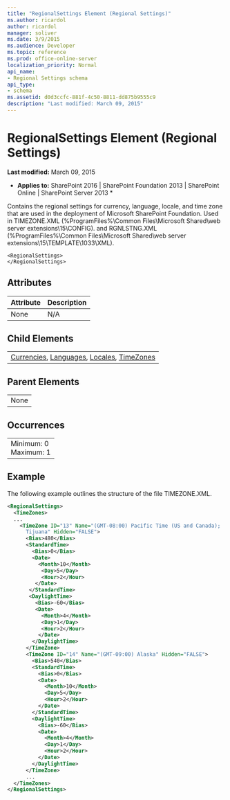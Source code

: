 ```yaml
---
title: "RegionalSettings Element (Regional Settings)"
ms.author: ricardol
author: ricardol
manager: soliver
ms.date: 3/9/2015
ms.audience: Developer
ms.topic: reference
ms.prod: office-online-server
localization_priority: Normal
api_name:
- Regional Settings schema
api_type:
- schema
ms.assetid: d0d3ccfc-881f-4c50-8811-dd875b9555c9
description: "Last modified: March 09, 2015"
---
```


# RegionalSettings Element (Regional Settings)

 **Last modified:** March 09, 2015 
  
 * **Applies to:** SharePoint 2016 | SharePoint Foundation 2013 | SharePoint Online | SharePoint Server 2013 * 
  
Contains the regional settings for currency, language, locale, and time zone that are used in the deployment of Microsoft SharePoint Foundation. Used in TIMEZONE.XML (%ProgramFiles%\Common Files\Microsoft Shared\web server extensions\15\CONFIG). and RGNLSTNG.XML (%ProgramFiles%\Common Files\Microsoft Shared\web server extensions\15\TEMPLATE\1033\XML).
  
```
<RegionalSettings>
</RegionalSettings>
```

## Attributes

|**Attribute**|**Description**|
|:-----|:-----|
|None  <br/> |N/A  <br/> |
   
## Child Elements

||
|:-----|
|[Currencies](currencies-element-regional-settings.md), [Languages](languages-element-regional-settings.md), [Locales](locales-element-regional-settings.md), [TimeZones](timezones-element-regional-settings.md)|
   
## Parent Elements

||
|:-----|
|None |
   
## Occurrences

||
|:-----|
|Minimum: 0  <br/> Maximum: 1  <br/> |
   
## Example

The following example outlines the structure of the file TIMEZONE.XML.
  
```XML
<RegionalSettings>
  <TimeZones>
  ...
    <TimeZone ID="13" Name="(GMT-08:00) Pacific Time (US and Canada); 
      Tijuana" Hidden="FALSE">
      <Bias>480</Bias>
      <StandardTime>
        <Bias>0</Bias>
        <Date>
          <Month>10</Month>
           <Day>5</Day>
           <Hour>2</Hour>
         </Date>
       </StandardTime>
       <DaylightTime>
         <Bias>-60</Bias>
         <Date>
           <Month>4</Month>
           <Day>1</Day>
           <Hour>2</Hour>
          </Date>
        </DaylightTime>
      </TimeZone>
      <TimeZone ID="14" Name="(GMT-09:00) Alaska" Hidden="FALSE">
        <Bias>540</Bias>
        <StandardTime>
          <Bias>0</Bias>
          <Date>
            <Month>10</Month>
            <Day>5</Day>
            <Hour>2</Hour>
          </Date>
        </StandardTime>
        <DaylightTime>
          <Bias>-60</Bias>
          <Date>
            <Month>4</Month>
            <Day>1</Day>
            <Hour>2</Hour>
          </Date>
        </DaylightTime>
      </TimeZone>
      ...
  </TimeZones>
</RegionalSettings>
```



